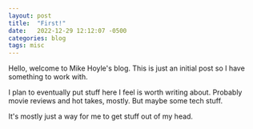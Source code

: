 ```yaml
---
layout: post
title:  "First!"
date:   2022-12-29 12:12:07 -0500
categories: blog
tags: misc
---
```


Hello, welcome to Mike Hoyle's blog.  This is just an initial post so I have something to work with.

I plan to eventually put stuff here I feel is worth writing about.  Probably movie reviews and hot takes, mostly.  But maybe some tech stuff.

It's mostly just a way for me to get stuff out of my head.
